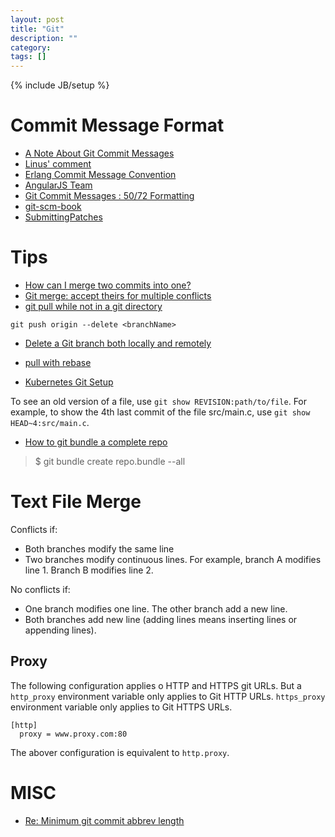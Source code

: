 ```yaml
---
layout: post
title: "Git"
description: ""
category:
tags: []
---
```

{% include JB/setup %}

# Commit Message Format
- [A Note About Git Commit Messages](http://tbaggery.com/2008/04/19/a-note-about-git-commit-messages.html)
- [Linus' comment](https://github.com/torvalds/linux/pull/17#issuecomment-5661185)
- [Erlang Commit Message Convention](https://github.com/erlang/otp/wiki/Writing-good-commit-messages)
- [AngularJS Team](https://github.com/angular/angular.js/blob/master/CONTRIBUTING.md)
- [Git Commit Messages : 50/72 Formatting](http://stackoverflow.com/questions/2290016/git-commit-messages-50-72-formatting)
- [git-scm-book](http://git-scm.com/book/ch5-2.html)
- [SubmittingPatches](http://git.kernel.org/cgit/linux/kernel/git/torvalds/linux.git/tree/Documentation/SubmittingPatches)

# Tips
- [How can I merge two commits into one?](http://stackoverflow.com/a/2568581/431698)
- [Git merge: accept theirs for multiple
  conflicts](http://stackoverflow.com/questions/22544305/git-merge-accept-theirs-for-multiple-conflicts)
- [git pull while not in a git directory](http://stackoverflow.com/questions/5083224/git-pull-while-not-in-a-git-directory)

```
git push origin --delete <branchName>
```

- [Delete a Git branch both locally and remotely](http://stackoverflow.com/questions/2003505/delete-a-git-branch-both-locally-and-remotely)

- [pull with rebase](http://gitready.com/advanced/2009/02/11/pull-with-rebase.html)
- [Kubernetes Git Setup](https://github.com/kubernetes/kubernetes/blob/master/docs/devel/development.md#git-setup)


To see an old version of a file, use `git show REVISION:path/to/file`.
For example, to show the 4th last commit of the file src/main.c, use
`git show HEAD~4:src/main.c`.

- [How to git bundle a complete repo](https://stackoverflow.com/a/11795549/431698)
> $ git bundle create repo.bundle --all

# Text File Merge

Conflicts if:

- Both branches modify the same line
- Two branches modify continuous lines. For example, branch A modifies line 1.
  Branch B modifies line 2.

No conflicts if:

- One branch modifies one line. The other branch add a new line.
- Both branches add new line (adding lines means inserting lines or appending lines).


## Proxy

The following configuration applies o HTTP and HTTPS git URLs. But a
`http_proxy` environment variable only applies to Git HTTP URLs. `https_proxy`
environment variable only applies to Git HTTPS URLs.

```
[http]
  proxy = www.proxy.com:80
```
The abover configuration is equivalent to `http.proxy`.

# MISC
- [Re: Minimum git commit abbrev length](https://lkml.org/lkml/2010/10/28/264)
